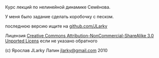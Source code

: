Курс лекций по нелинейной динамике Семёнова.

У меня было задание сделать коробочку с песком.

последнюю версию ищите на [github.com/JLarky](https://github.com/JLarky/Nonlinear-Dynamics)

Лицензия [Creative Commons Attribution-NonCommercial-ShareAlike 3.0 Unported Licens](http://creativecommons.org/licenses/by-nc-sa/3.0/)
если не указано обратного

(с) Ярослав JLarky Лапин <jlarky@gmail.com> 2010
